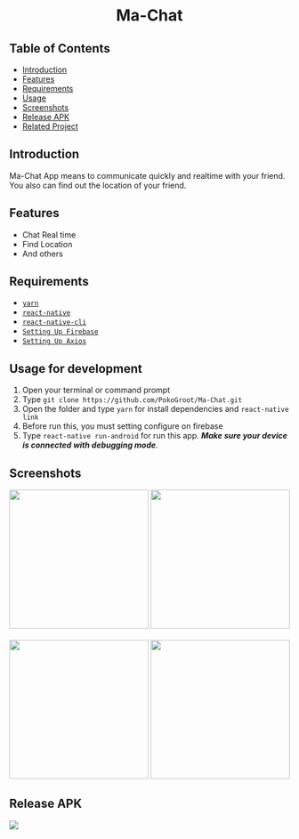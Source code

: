 <h1 align='center'>Ma-Chat</h1>

## Table of Contents

- [Introduction](#introduction)
- [Features](#features)
- [Requirements](#requirements)
- [Usage](#usage-for-development)
- [Screenshots](#screenshots)
- [Release APK](#release-apk)
- [Related Project](https://github.com/brillianodhiya/SweetRoom-Backend)

## Introduction
Ma-Chat App means to communicate quickly and realtime with your friend. You also can find out the location of your friend.

## Features
* Chat Real time
* Find Location
* And others

## Requirements
* [`yarn`](https://yarnpkg.com/en/docs/install)
* [`react-native`](https://facebook.github.io/react-native/docs/getting-started)
* [`react-native-cli`](https://facebook.github.io/react-native/docs/getting-started)
* [`Setting Up Firebase`](https://firebase.google.com/)
* [`Setting Up Axios`](https://github.com/axios/axios)

## Usage for development
1. Open your terminal or command prompt
2. Type `git clone https://github.com/PokoGroot/Ma-Chat.git`
3. Open the folder and type `yarn` for install dependencies and `react-native link`
4. Before run this, you must setting configure on firebase 
5. Type `react-native run-android` for run this app. ***Make sure your device is connected with debugging mode***.

## Screenshots
<div align="center">
       <img width="250" src="https://im5.ezgif.com/tmp/ezgif-5-90c42f007092.gif">
       <img width="250" src="https://im5.ezgif.com/tmp/ezgif-5-d9f326626e26.gif">
</div>
  <br/>
<div align="center">
       <img width="250" src="https://im5.ezgif.com/tmp/ezgif-5-891a4c8665a1.gif">
       <img width="250" src="https://im5.ezgif.com/tmp/ezgif-5-3d776b4a794f.gif">
</div>

## Release APK
<a href="https://drive.google.com/open?id=1nSXRx-ZyFYzdEoj35DUoVwirTdfAnSg1">
  <img src="https://img.shields.io/badge/download%20on-drive-blue"/>
</a>
